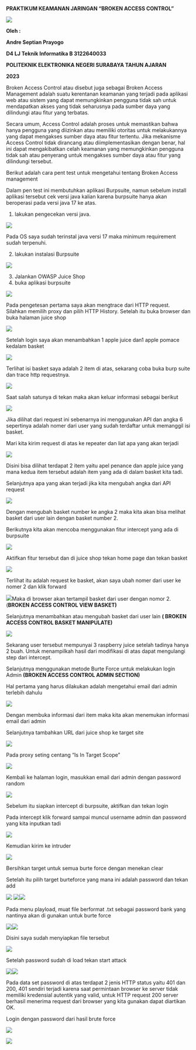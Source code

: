 ﻿**PRAKTIKUM KEAMANAN JARINGAN “BROKEN ACCESS CONTROL”** 

![](Aspose.Words.c3c0bf6b-5dea-4c84-a4f2-ea84df35dfd1.001.png)

**Oleh  :** 

**Andre Septian Prayogo** 

**D4 LJ Teknik Informatika B 3122640033** 

**POLITEKNIK ELEKTRONIKA NEGERI SURABAYA TAHUN AJARAN** 

**2023** 

Broken Access Control atau disebut juga sebagai Broken Access Management adalah suatu  kerentanan  keamanan  yang  terjadi  pada  aplikasi  web  atau  sistem  yang  dapat memungkinkan pengguna tidak sah untuk mendapatkan akses yang tidak seharusnya pada sumber daya yang dilindungi atau fitur yang terbatas. 

Secara  umum,  Access  Control  adalah  proses  untuk  memastikan  bahwa  hanya pengguna yang diizinkan atau memiliki otoritas untuk melakukannya yang dapat mengakses sumber  daya  atau  fitur  tertentu.  Jika  mekanisme  Access  Control  tidak  dirancang  atau diimplementasikan  dengan  benar,  hal  ini  dapat  mengakibatkan  celah  keamanan  yang memungkinkan pengguna tidak sah atau penyerang untuk mengakses sumber daya atau fitur yang dilindungi tersebut. 

Berikut adalah cara pent test untuk mengetahui tentang Broken Access management 

Dalam pen test ini membutuhkan aplikasi Burpsuite, namun sebelum install aplikasi tersebut cek versi java kalian karena burpsuite hanya akan beroperasi pada versi java 17 ke atas. 

1. lakukan pengecekan versi java. 

![](Aspose.Words.c3c0bf6b-5dea-4c84-a4f2-ea84df35dfd1.002.png)

Pada OS saya sudah terinstal java versi 17 maka minimum requirement sudah terpenuhi. 

2. lakukan instalasi Burpsuite 

![](Aspose.Words.c3c0bf6b-5dea-4c84-a4f2-ea84df35dfd1.003.jpeg)

3. Jalankan OWASP Juice Shop 
3. buka aplikasi burpsuite 

![](Aspose.Words.c3c0bf6b-5dea-4c84-a4f2-ea84df35dfd1.004.jpeg)

Pada pengetesan pertama saya akan mengtrace dari HTTP request. Silahkan memilih proxy dan pilih HTTP History. Setelah itu buka browser dan buka halaman juice shop 

![](Aspose.Words.c3c0bf6b-5dea-4c84-a4f2-ea84df35dfd1.005.jpeg)

Setelah login saya akan menambahkan 1 apple juice dan1  apple pomace kedalam basket 

![](Aspose.Words.c3c0bf6b-5dea-4c84-a4f2-ea84df35dfd1.006.jpeg)

Terlihat isi basket saya adalah 2 item di atas, sekarang coba buka burp suite dan trace http requestnya. 

![](Aspose.Words.c3c0bf6b-5dea-4c84-a4f2-ea84df35dfd1.007.png)

Saat salah satunya di tekan maka akan keluar informasi sebagai berikut 

![](Aspose.Words.c3c0bf6b-5dea-4c84-a4f2-ea84df35dfd1.008.png)

Jika dilihat dari request ini sebenarnya ini menggunakan API dan angka 6 sepertinya adalah nomer dari user yang sudah terdaftar untuk memanggil isi basket. 

Mari kita kirim request di atas ke repeater dan liat apa yang akan terjadi 

![](Aspose.Words.c3c0bf6b-5dea-4c84-a4f2-ea84df35dfd1.009.png)

Disini bisa dilihat terdapat 2 item yaitu apel penance dan apple juice yang mana kedua item tersebut adalah item yang ada di dalam basket kita tadi. 

Selanjutnya apa yang akan terjadi jika kita mengubah angka dari API request 

![](Aspose.Words.c3c0bf6b-5dea-4c84-a4f2-ea84df35dfd1.010.jpeg)

Dengan mengubah basket number ke angka 2 maka kita akan bisa melihat basket dari user lain dengan basket number 2. 

Berikutnya kita akan mencoba menggunakan fitur intercept yang ada di burpsuite 

![](Aspose.Words.c3c0bf6b-5dea-4c84-a4f2-ea84df35dfd1.011.png)

Aktifkan fitur tersebut dan di juice shop tekan home page dan tekan basket 

![](Aspose.Words.c3c0bf6b-5dea-4c84-a4f2-ea84df35dfd1.012.jpeg)

Terlihat itu adalah request ke basket, akan saya ubah nomer dari user ke nomer 2 dan  klik forward  

![](Aspose.Words.c3c0bf6b-5dea-4c84-a4f2-ea84df35dfd1.013.jpeg)Maka di browser akan tertampil basket dari user dengan nomor 2. (**BROKEN ACCESS CONTROL VIEW BASKET)** 

Selanjutnya  menambahkan  atau  mengubah  basket  dari  user  lain  **(  BROKEN  ACCESS CONTROL BASKET MANIPULATE)** 

![](Aspose.Words.c3c0bf6b-5dea-4c84-a4f2-ea84df35dfd1.014.png)

Sekarang user tersebut mempunyai 3 raspberry juice setelah tadinya hanya 2 buah. Untuk menampilkah hasil dari modifikasi di atas dapat mengulangi step dari intercept. 

Selanjutnya menggunakan metode Burte Force untuk melakukan login Admin **(BROKEN ACCESS CONTROL ADMIN SECTION)** 

Hal pertama yang harus dilakukan adalah mengetahui email dari admin terlebih dahulu 

![](Aspose.Words.c3c0bf6b-5dea-4c84-a4f2-ea84df35dfd1.015.png)

Dengan  membuka  informasi  dari  item  maka  kita  akan  menemukan  informasi  email  dari admin 

Selanjutnya tambahkan URL dari juice shop ke target site  

![](Aspose.Words.c3c0bf6b-5dea-4c84-a4f2-ea84df35dfd1.016.png)

Pada proxy seting centang “Is In Target Scope” 

![](Aspose.Words.c3c0bf6b-5dea-4c84-a4f2-ea84df35dfd1.017.png)

Kembali ke halaman login, masukkan email dari admin dengan password random 

![](Aspose.Words.c3c0bf6b-5dea-4c84-a4f2-ea84df35dfd1.018.jpeg)

Sebelum itu siapkan intercept di burpsuite, aktifkan dan tekan login 

Pada intercept klik forward sampai muncul username admin dan password yang kita inputkan tadi 

![](Aspose.Words.c3c0bf6b-5dea-4c84-a4f2-ea84df35dfd1.019.png)

Kemudian kirim ke intruder 

![](Aspose.Words.c3c0bf6b-5dea-4c84-a4f2-ea84df35dfd1.020.png)

Bersihkan target untuk semua burte force dengan menekan clear 

Setelah itu pilih target burteforce yang mana ini adalah password dan tekan add 

![](Aspose.Words.c3c0bf6b-5dea-4c84-a4f2-ea84df35dfd1.021.png) ![](Aspose.Words.c3c0bf6b-5dea-4c84-a4f2-ea84df35dfd1.022.png)![](Aspose.Words.c3c0bf6b-5dea-4c84-a4f2-ea84df35dfd1.023.png)

Pada menu playload, muat file berformat .txt sebagai password bank yang nantinya akan di gunakan untuk burte force 

![](Aspose.Words.c3c0bf6b-5dea-4c84-a4f2-ea84df35dfd1.024.png)![](Aspose.Words.c3c0bf6b-5dea-4c84-a4f2-ea84df35dfd1.025.png)

Disini saya sudah menyiapkan file tersebut 

![](Aspose.Words.c3c0bf6b-5dea-4c84-a4f2-ea84df35dfd1.026.png)

Setelah password sudah di load tekan start attack 

![](Aspose.Words.c3c0bf6b-5dea-4c84-a4f2-ea84df35dfd1.027.png)![](Aspose.Words.c3c0bf6b-5dea-4c84-a4f2-ea84df35dfd1.028.png)

Pada data set password di atas terdapat 2 jenis HTTP status yaitu 401 dan 200, 401 sendiri terjadi karena saat permintaan browser ke server tidak memiliki kredensial autentik yang valid,  untuk  HTTP request  200 server  berhasil menerima request  dari browser yang kita gunakan dapat diartikan OK. 

Login dengan password dari hasil brute force 

![](Aspose.Words.c3c0bf6b-5dea-4c84-a4f2-ea84df35dfd1.029.jpeg)

![](Aspose.Words.c3c0bf6b-5dea-4c84-a4f2-ea84df35dfd1.030.jpeg)
